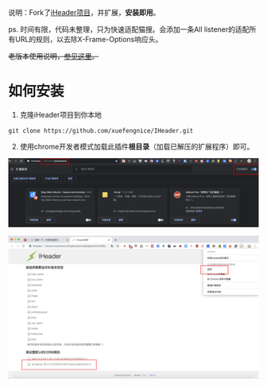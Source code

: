 
说明：Fork了[iHeader项目](https://github.com/xuefengnice/IHeader)，并扩展，**安装即用**。

ps. 时间有限，代码未整理，只为快速适配猫搜。会添加一条All listener的适配所有URL的规则，以去除X-Frame-Options响应头。

~~老版本使用说明，[参见这里](https://github.com/xuefengnice/MoreSearch/blob/master/how-to-use-old.md)。~~

# 如何安装

1. 克隆iHeader项目到你本地
   
```shell
git clone https://github.com/xuefengnice/IHeader.git
```

2. 使用chrome开发者模式加载此插件**根目录**（加载已解压的扩展程序）即可。

![](./imgs/20011102.png)

![](./imgs/20011201.png)